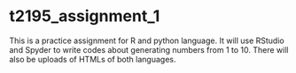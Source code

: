 # t2195_assignment_1
This is a practice assignment for R and python language.
It will use RStudio and Spyder to write codes about generating numbers from 1 to 10.
There will also be uploads of HTMLs of both languages.
